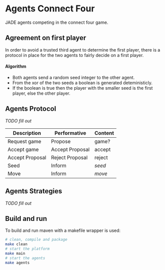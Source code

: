 # Agents Connect Four

JADE agents competing in the connect four game.

## Agreement on first player

In order to avoid a trusted third agent to determine the first player, there is a protocol in place for the two agents to fairly decide on a first player.

#### Algorithm

- Both agents send a random seed integer to the other agent.
- From the xor of the two seeds a boolean is generated deteministicly.
- If the boolean is true then the player with the smaller seed is the first player, else the other player.

## Agents Protocol

*TODO fill out*

| Description | Performative | Content |
|---|---|---|
| Request game | Propose | game? |
| Accept game | Accept Proposal | accept |
| Accept Proposal | Reject Proposal | reject |
| Seed | Inform | *seed* |
| Move | Inform | *move* |

## Agents Strategies

*TODO fill out*

## Build and run

To build and run maven with a makefile wrapper is used:

```bash
# clean, compile and package
make clean
# start the platform
make main
# start the agents
make agents
```



